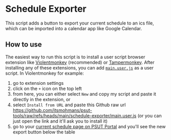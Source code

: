 # Schedule Exporter

This script adds a button to export your current schedule to an ics file, which can be imported into a calendar app like Google Calendar.

## How to use

The easiest way to run this script is to install a user script browser extension like [Violentmonkey](https://violentmonkey.github.io/get-it/) (recommended) or [Tampermonkey](https://www.tampermonkey.net/index.php?browser=chrome).
After installing any of these extensions, you can add [`main.user.js`](https://github.com/itsmohmans/psut-tools/blob/main/schedule-exporter/main.user.js) as a user script.
In Violentmonkey for example:

1. go to extension settings
2. click on the `+` icon on the top left
3. from here, you can either select `New` and copy my script and paste it directly in the extension, or
4. select `Install from URL` and paste this Github raw url <https://github.com/itsmohmans/psut-tools/raw/refs/heads/main/schedule-exporter/main.user.js> (or you can just open the link and it'll ask you to install it)
5. go to your [current schedule page on PSUT Portal](https://portal.psut.edu.jo:5050/StudentServices/StudentStudySchedule.aspx) and you'll see the new export button below the table
